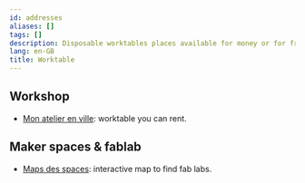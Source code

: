 ```yaml
---
id: addresses
aliases: []
tags: []
description: Disposable worktables places available for money or for free.
lang: en-GB
title: Worktable
---
```


## Workshop

- [Mon atelier en ville](https://monatelierenville.com): worktable you can rent.

## Maker spaces & fablab

- [Maps des spaces](https://www.makery.info/labs-map/): interactive map to find fab labs.
